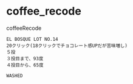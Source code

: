 # coffee_recode

coffeeRecode

```
EL BOSQUE LOT NO.14
20クリック(18クリックでチョコレート感UPだが苦味増し)
５投
３投目まで、93度
４投目から、65度

WASHED
```

